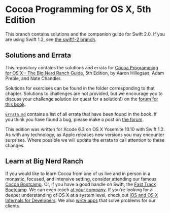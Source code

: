 # Cocoa Programming for OS X, 5th Edition

This branch contains solutions and the companion guide for Swift 2.0.  If you are using Swift 1.2, see [the swift1-2 branch](../../tree/swift1-2).

## Solutions and Errata

This repository contains the solutions and errata for [Cocoa Programming for OS X - The Big Nerd Ranch Guide][book],
5th Edition, by Aaron Hillegass, Adam Preble, and Nate Chandler.

Solutions for exercises can be found in the folder corresponding to that chapter.
Solutions to challenges are not provided, but we encourage you to discuss your
challenge solution (or quest for a solution!) on the [forum for this book][forum].

[`Errata.md`](./Errata.md) contains a list of all errata that have
been found in the book. If you think you have found a bug, please make a post
on [the forum][forum].

This edition was written for Xcode 6.3 on OS X Yosemite 10.10 with Swift 1.2.
As with any technology, as Apple releases new versions you may encounter surprises.
Where possible we will update the errata to call attention to these changes.

## Learn at Big Nerd Ranch

If you would like to learn Cocoa from one of us live and in person in a monastic,
focused, and intensive setting, consider attending
our famous [Cocoa Bootcamp][bootcamp]. Or, if you have a good handle on Swift,
the [Fast Track Bootcamp][fast-track].
We can even teach [at your company][corp].
If you're looking for a deeper understanding of OS X at a system level,
check out [iOS and OS X Internals for Developers][adv-osx].
We also [write apps][dev] that solve problems for our clients.

[book]: https://www.bignerdranch.com/we-write/cocoa-programming/
[forum]: http://forums.bignerdranch.com/viewforum.php?f=511
[bootcamp]: https://training.bignerdranch.com/classes/beginning-cocoa
[fast-track]: https://training.bignerdranch.com/classes/cocoa-i-bootcamp
[adv-osx]: https://training.bignerdranch.com/classes/ios-and-os-x-internals-for-developers
[corp]: https://www.bignerdranch.com/we-teach/corporate-training/
[dev]: https://www.bignerdranch.com/we-develop/

